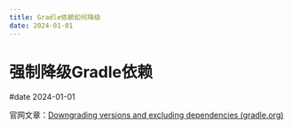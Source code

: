 ```yaml
---
title: Gradle依赖如何降级
date: 2024-01-01
---
```


# 强制降级Gradle依赖

#date 2024-01-01

官网文章：[Downgrading versions and excluding dependencies (gradle.org)](https://docs.gradle.org/current/userguide/dependency_downgrade_and_exclude.html)


